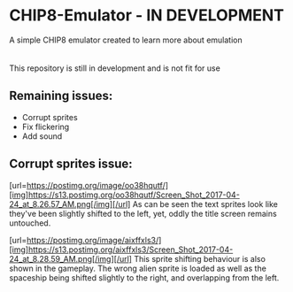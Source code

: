 # CHIP8-Emulator - IN DEVELOPMENT
A simple CHIP8 emulator created to learn more about emulation<br>
<br>
<br>This repository is still in development and is not fit for use

## Remaining issues:
* Corrupt sprites
* Fix flickering
* Add sound

## Corrupt sprites issue:
[url=https://postimg.org/image/oo38hqutf/][img]https://s13.postimg.org/oo38hqutf/Screen_Shot_2017-04-24_at_8.26.57_AM.png[/img][/url]
As can be seen the text sprites look like they've been slightly shifted to the left, yet, oddly the title screen remains untouched.

[url=https://postimg.org/image/aixffxls3/][img]https://s13.postimg.org/aixffxls3/Screen_Shot_2017-04-24_at_8.28.59_AM.png[/img][/url]
This sprite shifting behaviour is also shown in the gameplay. The wrong alien sprite is loaded as well as the spaceship being shifted slightly to the right, and overlapping from the left.
